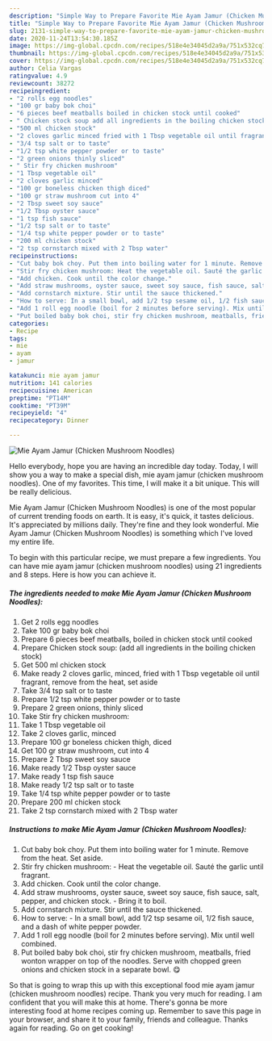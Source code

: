```yaml
---
description: "Simple Way to Prepare Favorite Mie Ayam Jamur (Chicken Mushroom Noodles)"
title: "Simple Way to Prepare Favorite Mie Ayam Jamur (Chicken Mushroom Noodles)"
slug: 2131-simple-way-to-prepare-favorite-mie-ayam-jamur-chicken-mushroom-noodles
date: 2020-11-24T13:54:30.185Z
image: https://img-global.cpcdn.com/recipes/518e4e34045d2a9a/751x532cq70/mie-ayam-jamur-chicken-mushroom-noodles-recipe-main-photo.jpg
thumbnail: https://img-global.cpcdn.com/recipes/518e4e34045d2a9a/751x532cq70/mie-ayam-jamur-chicken-mushroom-noodles-recipe-main-photo.jpg
cover: https://img-global.cpcdn.com/recipes/518e4e34045d2a9a/751x532cq70/mie-ayam-jamur-chicken-mushroom-noodles-recipe-main-photo.jpg
author: Celia Vargas
ratingvalue: 4.9
reviewcount: 38272
recipeingredient:
- "2 rolls egg noodles"
- "100 gr baby bok choi"
- "6 pieces beef meatballs boiled in chicken stock until cooked"
- " Chicken stock soup add all ingredients in the boiling chicken stock"
- "500 ml chicken stock"
- "2 cloves garlic minced fried with 1 Tbsp vegetable oil until fragrant remove from the heat set aside"
- "3/4 tsp salt or to taste"
- "1/2 tsp white pepper powder or to taste"
- "2 green onions thinly sliced"
- " Stir fry chicken mushroom"
- "1 Tbsp vegetable oil"
- "2 cloves garlic minced"
- "100 gr boneless chicken thigh diced"
- "100 gr straw mushroom cut into 4"
- "2 Tbsp sweet soy sauce"
- "1/2 Tbsp oyster sauce"
- "1 tsp fish sauce"
- "1/2 tsp salt or to taste"
- "1/4 tsp white pepper powder or to taste"
- "200 ml chicken stock"
- "2 tsp cornstarch mixed with 2 Tbsp water"
recipeinstructions:
- "Cut baby bok choy. Put them into boiling water for 1 minute. Remove from the heat. Set aside."
- "Stir fry chicken mushroom: Heat the vegetable oil. Sauté the garlic until fragrant."
- "Add chicken. Cook until the color change."
- "Add straw mushrooms, oyster sauce, sweet soy sauce, fish sauce, salt, pepper, and chicken stock. Bring it to boil."
- "Add cornstarch mixture. Stir until the sauce thickened."
- "How to serve: In a small bowl, add 1/2 tsp sesame oil, 1/2 fish sauce, and a dash of white pepper powder."
- "Add 1 roll egg noodle (boil for 2 minutes before serving). Mix until well combined."
- "Put boiled baby bok choi, stir fry chicken mushroom, meatballs, fried wonton wrapper on top of the noodles. Serve with chopped green onions and chicken stock in a separate bowl. 😋"
categories:
- Recipe
tags:
- mie
- ayam
- jamur

katakunci: mie ayam jamur 
nutrition: 141 calories
recipecuisine: American
preptime: "PT14M"
cooktime: "PT39M"
recipeyield: "4"
recipecategory: Dinner

---
```



![Mie Ayam Jamur (Chicken Mushroom Noodles)](https://img-global.cpcdn.com/recipes/518e4e34045d2a9a/751x532cq70/mie-ayam-jamur-chicken-mushroom-noodles-recipe-main-photo.jpg)

Hello everybody, hope you are having an incredible day today. Today, I will show you a way to make a special dish, mie ayam jamur (chicken mushroom noodles). One of my favorites. This time, I will make it a bit unique. This will be really delicious.



Mie Ayam Jamur (Chicken Mushroom Noodles) is one of the most popular of current trending foods on earth. It is easy, it's quick, it tastes delicious. It's appreciated by millions daily. They're fine and they look wonderful. Mie Ayam Jamur (Chicken Mushroom Noodles) is something which I've loved my entire life.


To begin with this particular recipe, we must prepare a few ingredients. You can have mie ayam jamur (chicken mushroom noodles) using 21 ingredients and 8 steps. Here is how you can achieve it.

<!--inarticleads1-->

##### The ingredients needed to make Mie Ayam Jamur (Chicken Mushroom Noodles):

1. Get 2 rolls egg noodles
1. Take 100 gr baby bok choi
1. Prepare 6 pieces beef meatballs, boiled in chicken stock until cooked
1. Prepare  Chicken stock soup: (add all ingredients in the boiling chicken stock)
1. Get 500 ml chicken stock
1. Make ready 2 cloves garlic, minced, fried with 1 Tbsp vegetable oil until fragrant, remove from the heat, set aside
1. Take 3/4 tsp salt or to taste
1. Prepare 1/2 tsp white pepper powder or to taste
1. Prepare 2 green onions, thinly sliced
1. Take  Stir fry chicken mushroom:
1. Take 1 Tbsp vegetable oil
1. Take 2 cloves garlic, minced
1. Prepare 100 gr boneless chicken thigh, diced
1. Get 100 gr straw mushroom, cut into 4
1. Prepare 2 Tbsp sweet soy sauce
1. Make ready 1/2 Tbsp oyster sauce
1. Make ready 1 tsp fish sauce
1. Make ready 1/2 tsp salt or to taste
1. Take 1/4 tsp white pepper powder or to taste
1. Prepare 200 ml chicken stock
1. Take 2 tsp cornstarch mixed with 2 Tbsp water




<!--inarticleads2-->

##### Instructions to make Mie Ayam Jamur (Chicken Mushroom Noodles):

1. Cut baby bok choy. Put them into boiling water for 1 minute. Remove from the heat. Set aside.
1. Stir fry chicken mushroom: - Heat the vegetable oil. Sauté the garlic until fragrant.
1. Add chicken. Cook until the color change.
1. Add straw mushrooms, oyster sauce, sweet soy sauce, fish sauce, salt, pepper, and chicken stock. - Bring it to boil.
1. Add cornstarch mixture. Stir until the sauce thickened.
1. How to serve: - In a small bowl, add 1/2 tsp sesame oil, 1/2 fish sauce, and a dash of white pepper powder.
1. Add 1 roll egg noodle (boil for 2 minutes before serving). Mix until well combined.
1. Put boiled baby bok choi, stir fry chicken mushroom, meatballs, fried wonton wrapper on top of the noodles. Serve with chopped green onions and chicken stock in a separate bowl. 😋




So that is going to wrap this up with this exceptional food mie ayam jamur (chicken mushroom noodles) recipe. Thank you very much for reading. I am confident that you will make this at home. There's gonna be more interesting food at home recipes coming up. Remember to save this page in your browser, and share it to your family, friends and colleague. Thanks again for reading. Go on get cooking!
